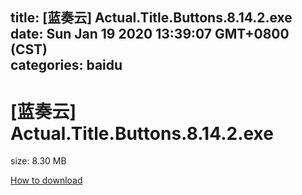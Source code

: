 
title: [蓝奏云]   Actual.Title.Buttons.8.14.2.exe
date: Sun Jan 19 2020 13:39:07 GMT+0800 (CST)    
categories: baidu
---

# [蓝奏云]   Actual.Title.Buttons.8.14.2.exe
size: 8.30 MB
 
 

[How to download](https://bpcam.bemobtrk.com/go/2ceec3aa-1ca2-46d6-b9ff-aaa5c184517c?jno=3053)